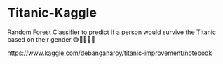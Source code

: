 # Titanic-Kaggle

Random Forest Classifier to predict if a person would survive the Titanic based on their gender.😅🤷‍♂️🤷‍♀️

https://www.kaggle.com/debanganaroy/titanic-improvement/notebook
